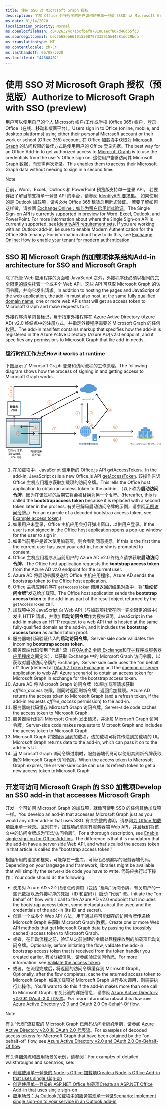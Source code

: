 ```yaml
---
title: 使用 SSO 对 Microsoft Graph 授权
description: 了解 Office 外接程序的用户如何使用单一登录（SSO）从 Microsoft Graph 获取数据。
ms.date: 01/14/2020
localization_priority: Normal
ms.openlocfilehash: c04026324c71bcfbef978106aecf607d46d55fc3
ms.sourcegitcommit: be23b68eb661015508797333915b44381dd29bdb
ms.translationtype: MT
ms.contentlocale: zh-CN
ms.lasthandoff: 06/08/2020
ms.locfileid: "44608402"
---
```

# <a name="authorize-to-microsoft-graph-with-sso-preview"></a><span data-ttu-id="0fa1e-103">使用 SSO 对 Microsoft Graph 授权（预览版）</span><span class="sxs-lookup"><span data-stu-id="0fa1e-103">Authorize to Microsoft Graph with SSO (preview)</span></span>

<span data-ttu-id="0fa1e-104">用户可以使用自己的个人 Microsoft 帐户/工作或学校 (Office 365) 帐户，登录 Office（在线、移动和桌面平台）。</span><span class="sxs-lookup"><span data-stu-id="0fa1e-104">Users sign in to Office (online, mobile, and desktop platforms) using either their personal Microsoft account or their work or school (Office 365) account.</span></span> <span data-ttu-id="0fa1e-105">在 Office 加载项中获取对 [Microsoft Graph](https://developer.microsoft.com/graph/docs) 的访问权限的最佳方式是使用用户的 Office 登录凭据。</span><span class="sxs-lookup"><span data-stu-id="0fa1e-105">The best way for an Office Add-in to get authorized access to [Microsoft Graph](https://developer.microsoft.com/graph/docs) is to use the credentials from the user's Office sign on.</span></span> <span data-ttu-id="0fa1e-106">这使用户能够访问其 Microsoft Graph 数据，而无需再次登录。</span><span class="sxs-lookup"><span data-stu-id="0fa1e-106">This enables them to access their Microsoft Graph data without needing to sign in a second time.</span></span> 

> [!NOTE]
> <span data-ttu-id="0fa1e-p102">目前，Word、Excel、Outlook 和 PowerPoint 预览版支持单一登录 API。 若要详细了解目前支持单一登录 API 的平台，请参阅 [IdentityAPI 要求集](../reference/requirement-sets/identity-api-requirement-sets.md)。 如果使用的是 Outlook 加载项，请务必为 Office 365 租赁启用新式验证。 若要了解如何这样做，请参阅 [Exchange Online：如何为租户启用新式验证](https://social.technet.microsoft.com/wiki/contents/articles/32711.exchange-online-how-to-enable-your-tenant-for-modern-authentication.aspx)。</span><span class="sxs-lookup"><span data-stu-id="0fa1e-p102">The Single Sign-on API is currently supported in preview for Word, Excel, Outlook, and PowerPoint. For more information about where the Single Sign-on API is currently supported, see [IdentityAPI requirement sets](../reference/requirement-sets/identity-api-requirement-sets.md). If you are working with an Outlook add-in, be sure to enable Modern Authentication for the Office 365 tenancy. For information about how to do this, see [Exchange Online: How to enable your tenant for modern authentication](https://social.technet.microsoft.com/wiki/contents/articles/32711.exchange-online-how-to-enable-your-tenant-for-modern-authentication.aspx).</span></span>

## <a name="add-in-architecture-for-sso-and-microsoft-graph"></a><span data-ttu-id="0fa1e-111">SSO 和 Microsoft Graph 的加载项体系结构</span><span class="sxs-lookup"><span data-stu-id="0fa1e-111">Add-in architecture for SSO and Microsoft Graph</span></span>

<span data-ttu-id="0fa1e-112">除了托管 Web 应用程序的页面和 JavaScript 之外，外接程序还必须以相同的[完全限定的域名](/windows/desktop/DNS/f-gly#_dns_fully_qualified_domain_name_fqdn__gly)托管一个或多个 Web API，这些 API 可获取 Microsoft Graph 的访问令牌，并向它发出请求。</span><span class="sxs-lookup"><span data-stu-id="0fa1e-112">In addition to hosting the pages and JavaScript of the web application, the add-in must also host, at the same [fully qualified domain name](/windows/desktop/DNS/f-gly#_dns_fully_qualified_domain_name_fqdn__gly), one or more web APIs that will get an access token to Microsoft Graph and make requests to it.</span></span>

<span data-ttu-id="0fa1e-113">外接程序清单包含标记，用于指定外接程序在 Azure Active Directory (Azure AD) v2.0 终结点中的注册方式，并指定外接程序需要的 Microsoft Graph 的任何权限。</span><span class="sxs-lookup"><span data-stu-id="0fa1e-113">The add-in manifest contains markup that specifies how the add-in is registered in the Azure Active Directory (Azure AD) v2.0 endpoint, and it specifies any permissions to Microsoft Graph that the add-in needs.</span></span>

### <a name="how-it-works-at-runtime"></a><span data-ttu-id="0fa1e-114">运行时的工作方式</span><span class="sxs-lookup"><span data-stu-id="0fa1e-114">How it works at runtime</span></span>

<span data-ttu-id="0fa1e-115">下图展示了 Microsoft Graph 登录和访问流程的工作原理。</span><span class="sxs-lookup"><span data-stu-id="0fa1e-115">The following diagram shows how the process of signing in and getting access to Microsoft Graph works.</span></span>

![显示 SSO 流程的关系图](../images/sso-access-to-microsoft-graph.png)

1. <span data-ttu-id="0fa1e-117">在加载项中，JavaScript 调用新的 Office.js API [getAccessToken](/javascript/api/office-runtime/officeruntime.auth#getaccesstoken-options-)。</span><span class="sxs-lookup"><span data-stu-id="0fa1e-117">In the add-in, JavaScript calls a new Office.js API [getAccessToken](/javascript/api/office-runtime/officeruntime.auth#getaccesstoken-options-).</span></span> <span data-ttu-id="0fa1e-118">该操作告诉 Office 主机应用程序获取加载项的访问令牌。</span><span class="sxs-lookup"><span data-stu-id="0fa1e-118">This tells the Office host application to obtain an access token to the add-in.</span></span> <span data-ttu-id="0fa1e-119">（以下称为**启动访问令牌**，因为在该过程的后期它将会被替换为另一个令牌。</span><span class="sxs-lookup"><span data-stu-id="0fa1e-119">(Hereafter, this is called the **bootstrap access token** because it is replaced with a second token later in the process.</span></span> <span data-ttu-id="0fa1e-120">有关已解码启动访问令牌的示例，请参阅[示例访问令牌](sso-in-office-add-ins.md#example-access-token)。）</span><span class="sxs-lookup"><span data-stu-id="0fa1e-120">For an example of a decoded bootstrap access token, see [Example access token](sso-in-office-add-ins.md#example-access-token).)</span></span>
2. <span data-ttu-id="0fa1e-121">如果用户未登录，Office 主机应用会打开弹出窗口，以供用户登录。</span><span class="sxs-lookup"><span data-stu-id="0fa1e-121">If the user is not signed in, the Office host application opens a pop-up window for the user to sign in.</span></span>
3. <span data-ttu-id="0fa1e-122">如果当前用户是首次使用加载项，则会看到同意提示。</span><span class="sxs-lookup"><span data-stu-id="0fa1e-122">If this is the first time the current user has used your add-in, he or she is prompted to consent.</span></span>
4. <span data-ttu-id="0fa1e-123">Office 主机应用程序从当前用户的 Azure AD v2.0 终结点请求获取**启动访问令牌**。</span><span class="sxs-lookup"><span data-stu-id="0fa1e-123">The Office host application requests the **bootstrap access token** from the Azure AD v2.0 endpoint for the current user.</span></span>
5. <span data-ttu-id="0fa1e-124">Azure AD 将启动令牌发送给 Office 主机应用程序。</span><span class="sxs-lookup"><span data-stu-id="0fa1e-124">Azure AD sends the bootstrap token to the Office host application.</span></span>
6. <span data-ttu-id="0fa1e-125">Office 主机应用程序在 `getAccessToken` 调用返回的结果对象中，将“**启动访问令牌**”发送给加载项。</span><span class="sxs-lookup"><span data-stu-id="0fa1e-125">The Office host application sends the **bootstrap access token** to the add-in as part of the result object returned by the `getAccessToken` call.</span></span>
7. <span data-ttu-id="0fa1e-126">加载项中的 JavaScript 向 Web API（与加载项托管在同一完全限定的域中）发出 HTTP 请求，并添加**启动访问令牌**作为授权证明。</span><span class="sxs-lookup"><span data-stu-id="0fa1e-126">JavaScript in the add-in makes an HTTP request to a web API that is hosted at the same fully-qualified domain as the add-in, and it includes the **bootstrap access token** as authorization proof.</span></span>
8. <span data-ttu-id="0fa1e-127">服务器端代码验证传入的**启动访问令牌**。</span><span class="sxs-lookup"><span data-stu-id="0fa1e-127">Server-side code validates the incoming **bootstrap access token**.</span></span>
9. <span data-ttu-id="0fa1e-128">服务器端代码使用 "代表" 流（在[OAuth2 令牌 Exchange](https://tools.ietf.org/html/draft-ietf-oauth-token-exchange-02)和[守护程序或服务器应用程序](/azure/active-directory/develop/active-directory-authentication-scenarios)之间定义），以获取 Exchange 中的 Microsoft Graph 访问令牌，以获取对启动访问令牌的 Exchange。</span><span class="sxs-lookup"><span data-stu-id="0fa1e-128">Server-side code uses the "on behalf of" flow (defined at [OAuth2 Token Exchange](https://tools.ietf.org/html/draft-ietf-oauth-token-exchange-02) and the [daemon or server application to web API Azure scenario](/azure/active-directory/develop/active-directory-authentication-scenarios)) to obtain an access token for Microsoft Graph in exchange for the bootstrap access token.</span></span>
10. <span data-ttu-id="0fa1e-129">Azure AD 将 Microsoft Graph 访问令牌（如果加载项请求获取 *offline_access* 权限，则同时返回刷新令牌）返回给加载项。</span><span class="sxs-lookup"><span data-stu-id="0fa1e-129">Azure AD returns the access token to Microsoft Graph (and a refresh token, if the add-in requests *offline_access* permission) to the add-in.</span></span>
11. <span data-ttu-id="0fa1e-130">服务器端代码缓存 Microsoft Graph 访问令牌。</span><span class="sxs-lookup"><span data-stu-id="0fa1e-130">Server-side code caches the access token to Microsoft Graph.</span></span>
12. <span data-ttu-id="0fa1e-131">服务器端代码向 Microsoft Graph 发出请求，并添加 Microsoft Graph 访问令牌。</span><span class="sxs-lookup"><span data-stu-id="0fa1e-131">Server-side code makes requests to Microsoft Graph and includes the access token to Microsoft Graph.</span></span>
13. <span data-ttu-id="0fa1e-132">Microsoft Graph 将数据返回到加载项，该加载项可将其传递到加载项的 UI。</span><span class="sxs-lookup"><span data-stu-id="0fa1e-132">Microsoft Graph returns data to the add-in, which can pass it on to the add-in's UI.</span></span>
14. <span data-ttu-id="0fa1e-133">当 Microsoft Graph 访问令牌过期时，服务器端代码可以使用其刷新令牌获取新的 Microsoft Graph 访问令牌。</span><span class="sxs-lookup"><span data-stu-id="0fa1e-133">When the access token to Microsoft Graph expires, the server-side code can use its refresh token to get a new access token to Microsoft Graph.</span></span>

## <a name="develop-an-sso-add-in-that-accesses-microsoft-graph"></a><span data-ttu-id="0fa1e-134">开发可访问 Microsoft Graph 的 SSO 加载项</span><span class="sxs-lookup"><span data-stu-id="0fa1e-134">Develop an SSO add-in that accesses Microsoft Graph</span></span>

<span data-ttu-id="0fa1e-135">开发一个可访问 Microsoft Graph 的加载项，就像可使用 SSO 的任何其他加载项一样。</span><span class="sxs-lookup"><span data-stu-id="0fa1e-135">You develop an add-in that accesses Microsoft Graph just as you would any other add-in that uses SSO.</span></span> <span data-ttu-id="0fa1e-136">有关完整的说明，请参阅[为 Office 加载项启用单一登录](../develop/sso-in-office-add-ins.md)。区别在于，加载项必须具有服务器端 Web API，并且我们将该文中的访问令牌成为“启动访问令牌”。</span><span class="sxs-lookup"><span data-stu-id="0fa1e-136">For a thorough description, see [Enable single sign-on for Office Add-ins](../develop/sso-in-office-add-ins.md). The difference is that it is mandatory that the add-in have a server-side Web API, and what's called the access token in that article is called the "bootstrap access token."</span></span>

<span data-ttu-id="0fa1e-137">根据所用的语言和框架，可能存在一些库，可简化必须编写的服务器端代码。</span><span class="sxs-lookup"><span data-stu-id="0fa1e-137">Depending on your language and framework, libraries might be available that will simplify the server-side code you have to write.</span></span> <span data-ttu-id="0fa1e-138">代码应执行以下操作：</span><span class="sxs-lookup"><span data-stu-id="0fa1e-138">Your code should do the following:</span></span>

* <span data-ttu-id="0fa1e-139">使用对 Azure AD v2.0 终结点的调用（包括 "启动" 访问令牌、有关用户的一些元数据以及外接程序的凭据（ID 和密码））启动 "代表" 流。</span><span class="sxs-lookup"><span data-stu-id="0fa1e-139">Initiate the "on behalf of" flow with a call to the Azure AD v2.0 endpoint that includes the bootstrap access token, some metadata about the user, and the credentials of the add-in (its ID and secret).</span></span>
* <span data-ttu-id="0fa1e-140">创建一个或多个 Web API 方法，用于通过将可能缓存的访问令牌传递给 Microsoft Graph 来获取 Microsoft Graph 数据。</span><span class="sxs-lookup"><span data-stu-id="0fa1e-140">Create one or more Web API methods that get Microsoft Graph data by passing the (possibly cached) access token to Microsoft Graph.</span></span>
* <span data-ttu-id="0fa1e-141">或者，在启动流程之前，验证从之前创建的令牌处理程序收到的加载项启动访问令牌。</span><span class="sxs-lookup"><span data-stu-id="0fa1e-141">Optionally, before initiating the flow, validate the add-in bootstrap access token that is received from the token handler you created earlier.</span></span> <span data-ttu-id="0fa1e-142">有关详细信息，请参阅[验证访问令牌](sso-in-office-add-ins.md#validate-the-access-token)。</span><span class="sxs-lookup"><span data-stu-id="0fa1e-142">For more information, see [Validate the access token](sso-in-office-add-ins.md#validate-the-access-token).</span></span> 
* <span data-ttu-id="0fa1e-143">或者，在流程完成后，将返回的访问令牌缓存到 Microsoft Graph。</span><span class="sxs-lookup"><span data-stu-id="0fa1e-143">Optionally, after the flow completes, cache the returned access token to Microsoft Graph.</span></span> <span data-ttu-id="0fa1e-144">如果加载项对 Microsoft Graph 进行多次调用，则需要执行此操作。</span><span class="sxs-lookup"><span data-stu-id="0fa1e-144">You'll want to do this if the add-in makes more than one call to Microsoft Graph.</span></span> <span data-ttu-id="0fa1e-145">有关此流的详细信息，请参阅 [Azure Active Directory v2.0 和 OAuth 2.0 代表流](/azure/active-directory/develop/active-directory-v2-protocols-oauth-on-behalf-of)。</span><span class="sxs-lookup"><span data-stu-id="0fa1e-145">For more information about this flow see [Azure Active Directory v2.0 and OAuth 2.0 On-Behalf-Of flow](/azure/active-directory/develop/active-directory-v2-protocols-oauth-on-behalf-of).</span></span>

> [!NOTE]
> <span data-ttu-id="0fa1e-146">有关“代表”流获取的 Microsoft Graph 已解码访问令牌的示例，请参阅 [Azure Active Directory v2.0 和 OAuth 2.0 代表流](/azure/active-directory/develop/active-directory-v2-protocols-oauth-on-behalf-of)。</span><span class="sxs-lookup"><span data-stu-id="0fa1e-146">For examples of decoded access tokens for Microsoft Graph that have been obtained by the "on-behalf-of" flow, see [Azure Active Directory v2.0 and OAuth 2.0 On-Behalf-Of flow](/azure/active-directory/develop/active-directory-v2-protocols-oauth-on-behalf-of).</span></span>

<span data-ttu-id="0fa1e-147">有关详细演练和应用场景的示例，请参阅：</span><span class="sxs-lookup"><span data-stu-id="0fa1e-147">For examples of detailed walkthroughs and scenarios, see:</span></span>

* [<span data-ttu-id="0fa1e-148">创建使用单一登录的 Node.js Office 加载项</span><span class="sxs-lookup"><span data-stu-id="0fa1e-148">Create a Node.js Office Add-in that uses single sign-on</span></span>](create-sso-office-add-ins-nodejs.md)
* [<span data-ttu-id="0fa1e-149">创建使用单一登录的 ASP.NET Office 加载项</span><span class="sxs-lookup"><span data-stu-id="0fa1e-149">Create an ASP.NET Office Add-in that uses single sign-on</span></span>](create-sso-office-add-ins-aspnet.md)
* [<span data-ttu-id="0fa1e-150">应用场景：为 Outlook 加载项中的服务实现单一登录</span><span class="sxs-lookup"><span data-stu-id="0fa1e-150">Scenario: Implement single sign-on to your service in an Outlook add-in</span></span>](../outlook/implement-sso-in-outlook-add-in.md)
